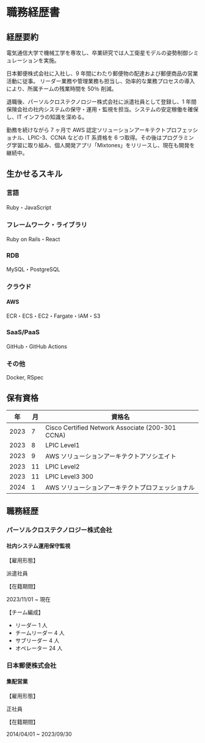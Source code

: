# 職務経歴書

## 経歴要約

電気通信大学で機械工学を専攻し、卒業研究では人工衛星モデルの姿勢制御シミュレーションを実施。

日本郵便株式会社に入社し、9 年間にわたり郵便物の配達および郵便商品の営業活動に従事。
リーダー業務や管理業務も担当し、効率的な業務プロセスの導入により、所属チームの残業時間を 50％ 削減。

退職後、パーソルクロステクノロジー株式会社に派遣社員として登録し、1 年間保険会社の社内システムの保守・運用・監視を担当。システムの安定稼働を確保し、IT インフラの知識を深める。

勤務を続けながら 7 ヶ月で AWS 認定ソリューションアーキテクトプロフェッショナル、LPIC-3、CCNA などの IT 系資格を 6 つ取得。その後はプログラミング学習に取り組み、個人開発アプリ「Mixtones」をリリースし、現在も開発を継続中。

## 生かせるスキル

### 言語

Ruby・JavaScript

### フレームワーク・ライブラリ

Ruby on Rails・React

### RDB

MySQL・PostgreSQL

### クラウド

#### AWS

ECR・ECS・EC2・Fargate・IAM・S3

### SaaS/PaaS

GitHub・GitHub Actions

### その他

Docker, RSpec

## 保有資格

| 年   | 月  | 資格名                                           |
| ---- | --- | ------------------------------------------------ |
| 2023 | 7   | Cisco Certified Network Associate (200-301 CCNA) |
| 2023 | 8   | LPIC Level1                                      |
| 2023 | 9   | AWS ソリューションアーキテクトアソシエイト       |
| 2023 | 11  | LPIC Level2                                      |
| 2023 | 11  | LPIC Level3 300                                  |
| 2024 | 1   | AWS ソリューションアーキテクトプロフェッショナル |

<!-- textlint-disable ja-no-mixed-period -->

## 職務経歴

### パーソルクロステクノロジー株式会社

#### 社内システム運用保守監視

【雇用形態】

派遣社員

【在籍期間】

2023/11/01 ~ 現在

【チーム編成】

- リーダー 1 人
- チームリーダー 4 人
- サブリーダー 4 人
- オペレーター 24 人

### 日本郵便株式会社

#### 集配営業

【雇用形態】

正社員

【在籍期間】

2014/04/01 ~ 2023/09/30

<!-- 【チーム編成】
リーダー 1 人
サブリーダー 1 人
主任 3 人
配達員 3 人 -->

<!-- textlint-disable ja-no-mixed-period -->
